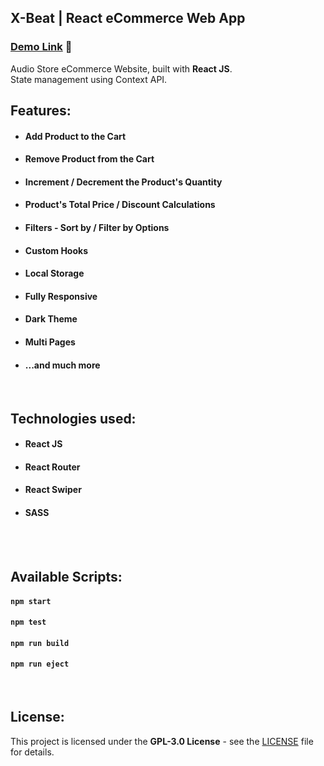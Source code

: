 ## X-Beat | React eCommerce Web App

### [Demo Link](https://x-beat.netlify.app/) 🔗

Audio Store eCommerce Website, built with **React JS**. <br/>
State management using Context API.
<br/>

## Features:

- #### Add Product to the Cart
- #### Remove Product from the Cart
- #### Increment / Decrement the Product's Quantity
- #### Product's Total Price / Discount Calculations
- #### Filters - Sort by / Filter by Options
- #### Custom Hooks
- #### Local Storage
- #### Fully Responsive
- #### Dark Theme
- #### Multi Pages
- #### ...and much more

<br/>

## Technologies used:

- #### **React JS**
- #### **React Router**
- #### **React Swiper**
- #### **SASS**

<br/>


<br/>

## Available Scripts:

#### `npm start`

#### `npm test`

#### `npm run build`

#### `npm run eject`

<br/>

## License:

This project is licensed under the  **GPL-3.0 License** - see the [LICENSE](LICENSE.md) file for details.
